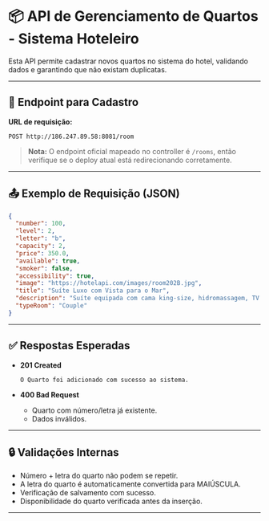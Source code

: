 # 📦 API de Gerenciamento de Quartos - Sistema Hoteleiro

Esta API permite cadastrar novos quartos no sistema do hotel, validando dados e garantindo que não existam duplicatas. 

---

## 🔗 Endpoint para Cadastro

**URL de requisição:**
```
POST http://186.247.89.58:8081/room
```

> **Nota:** O endpoint oficial mapeado no controller é `/rooms`, então verifique se o deploy atual está redirecionando corretamente.

---

## 📤 Exemplo de Requisição (JSON)

```json
{
  "number": 100,
  "level": 2,
  "letter": "b",
  "capacity": 2,
  "price": 350.0,
  "available": true,
  "smoker": false,
  "accessibility": true,
  "image": "https://hotelapi.com/images/room202B.jpg",
  "title": "Suíte Luxo com Vista para o Mar",
  "description": "Suíte equipada com cama king-size, hidromassagem, TV 50”, frigobar e varanda com vista para o mar.",
  "typeRoom": "Couple"
}
```

---

## ✅ Respostas Esperadas

- **201 Created**
  ```
  O Quarto foi adicionado com sucesso ao sistema.
  ```

- **400 Bad Request**
  - Quarto com número/letra já existente.
  - Dados inválidos.

---

## 🔒 Validações Internas

- Número + letra do quarto não podem se repetir.
- A letra do quarto é automaticamente convertida para MAIÚSCULA.
- Verificação de salvamento com sucesso.
- Disponibilidade do quarto verificada antes da inserção.

---

